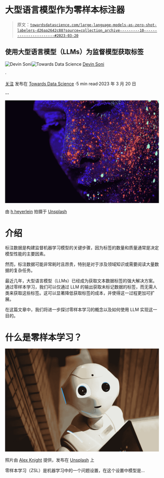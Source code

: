 # 大型语言模型作为零样本标注器

> 原文：[`towardsdatascience.com/large-language-models-as-zero-shot-labelers-d26aa2642c88?source=collection_archive---------10-----------------------#2023-03-20`](https://towardsdatascience.com/large-language-models-as-zero-shot-labelers-d26aa2642c88?source=collection_archive---------10-----------------------#2023-03-20)

## 使用大型语言模型（LLMs）为监督模型获取标签

[](https://medium.com/@devins?source=post_page-----d26aa2642c88--------------------------------)![Devin Soni](https://medium.com/@devins?source=post_page-----d26aa2642c88--------------------------------)[](https://towardsdatascience.com/?source=post_page-----d26aa2642c88--------------------------------)![Towards Data Science](https://towardsdatascience.com/?source=post_page-----d26aa2642c88--------------------------------) [Devin Soni](https://medium.com/@devins?source=post_page-----d26aa2642c88--------------------------------)

·

[关注](https://medium.com/m/signin?actionUrl=https%3A%2F%2Fmedium.com%2F_%2Fsubscribe%2Fuser%2F5f4d2b8b896d&operation=register&redirect=https%3A%2F%2Ftowardsdatascience.com%2Flarge-language-models-as-zero-shot-labelers-d26aa2642c88&user=Devin+Soni&userId=5f4d2b8b896d&source=post_page-5f4d2b8b896d----d26aa2642c88---------------------post_header-----------) 发布在 [Towards Data Science](https://towardsdatascience.com/?source=post_page-----d26aa2642c88--------------------------------) ·5 min read·2023 年 3 月 20 日[](https://medium.com/m/signin?actionUrl=https%3A%2F%2Fmedium.com%2F_%2Fvote%2Ftowards-data-science%2Fd26aa2642c88&operation=register&redirect=https%3A%2F%2Ftowardsdatascience.com%2Flarge-language-models-as-zero-shot-labelers-d26aa2642c88&user=Devin+Soni&userId=5f4d2b8b896d&source=-----d26aa2642c88---------------------clap_footer-----------)

--

[](https://medium.com/m/signin?actionUrl=https%3A%2F%2Fmedium.com%2F_%2Fbookmark%2Fp%2Fd26aa2642c88&operation=register&redirect=https%3A%2F%2Ftowardsdatascience.com%2Flarge-language-models-as-zero-shot-labelers-d26aa2642c88&source=-----d26aa2642c88---------------------bookmark_footer-----------)![](img/4517fd2ff5ae2bea5a595bff399475b2.png)

由 [h heyerlein](https://unsplash.com/es/@heyerlein?utm_source=medium&utm_medium=referral) 拍摄于 [Unsplash](https://unsplash.com/?utm_source=medium&utm_medium=referral)

# 介绍

标注数据是构建监督机器学习模型的关键步骤，因为标签的数量和质量通常是决定模型性能的主要因素。

然而，标注数据可能非常耗时且昂贵，特别是对于涉及领域知识或需要阅读大量数据的复杂任务。

最近几年，大型语言模型（LLMs）已经成为获取文本数据标签的强大解决方案。通过零样本学习，我们可以仅通过 LLM 的输出获取未标记数据的标签，而无需人类来获取这些标签。这可以显著降低获取标签的成本，并使得这一过程更加可扩展。

在这篇文章中，我们将进一步探讨零样本学习的概念以及如何使用 LLM 实现这一目的。

# 什么是零样本学习？

![](img/e6b0b7b78d31241482486c84fdd7e723.png)

照片由 [Alex Knight](https://unsplash.com/@agk42?utm_source=medium&utm_medium=referral) 提供，发布在 [Unsplash](https://unsplash.com/?utm_source=medium&utm_medium=referral) 上

零样本学习（ZSL）是机器学习中的一个问题设置，在这个设置中模型是…
